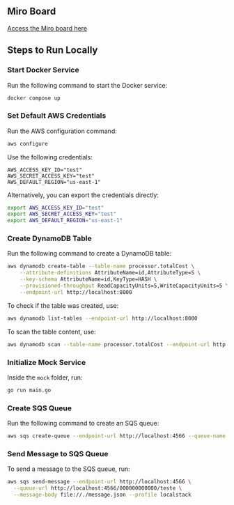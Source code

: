 ## Miro Board  
[Access the Miro board here](https://miro.com/app/board/uXjVL2kCRYI=/)

## Steps to Run Locally  

### Start Docker Service  
Run the following command to start the Docker service:  
```bash
docker compose up
```

### Set Default AWS Credentials  
Run the AWS configuration command:  
```bash
aws configure
```

Use the following credentials:  
```plaintext
AWS_ACCESS_KEY_ID="test"
AWS_SECRET_ACCESS_KEY="test"
AWS_DEFAULT_REGION="us-east-1"
```

Alternatively, you can export the credentials directly:  
```bash
export AWS_ACCESS_KEY_ID="test"
export AWS_SECRET_ACCESS_KEY="test"
export AWS_DEFAULT_REGION="us-east-1"
```

### Create DynamoDB Table  
Run the following command to create a DynamoDB table:  
```bash
aws dynamodb create-table --table-name processor.totalCost \
    --attribute-definitions AttributeName=id,AttributeType=S \
    --key-schema AttributeName=id,KeyType=HASH \
    --provisioned-throughput ReadCapacityUnits=5,WriteCapacityUnits=5 \
    --endpoint-url http://localhost:8000
```

To check if the table was created, use:  
```bash
aws dynamodb list-tables --endpoint-url http://localhost:8000
```

To scan the table content, use:  
```bash
aws dynamodb scan --table-name processor.totalCost --endpoint-url http://localhost:8000
```

### Initialize Mock Service  
Inside the `mock` folder, run:  
```bash
go run main.go
```

### Create SQS Queue  
Run the following command to create an SQS queue:  
```bash
aws sqs create-queue --endpoint-url http://localhost:4566 --queue-name teste --profile localstack
```

### Send Message to SQS Queue  
To send a message to the SQS queue, run:  
```bash
aws sqs send-message --endpoint-url http://localhost:4566 \
  --queue-url http://localhost:4566/000000000000/teste \
  --message-body file://./message.json --profile localstack
